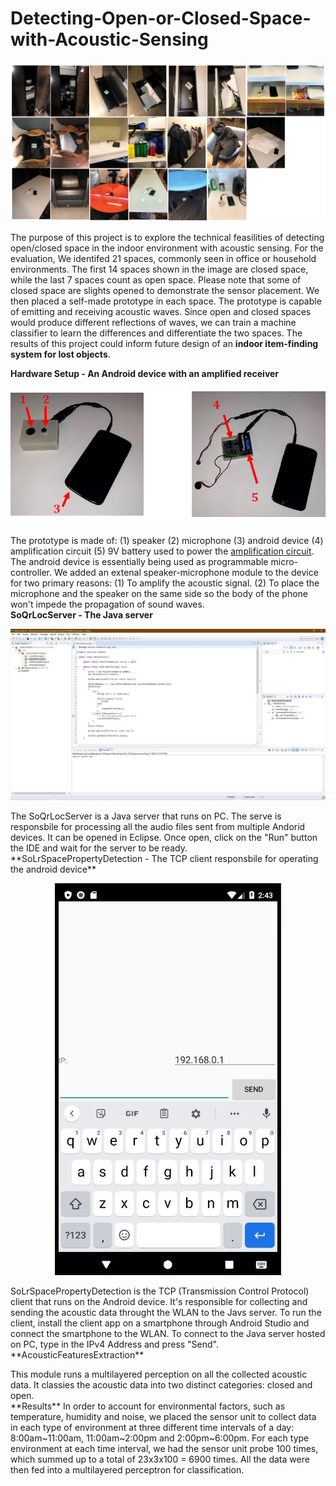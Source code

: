 # Detecting-Open-or-Closed-Space-with-Acoustic-Sensing

<p align="center">
  <img src="Images/spaces.png">
</p>

The purpose of this project is to explore the technical feasilities of detecting open/closed space in the indoor environment with acoustic sensing. For the evaluation, We identifed 21 spaces, commonly seen in office or household environments. The first 14 spaces shown in the image are closed space, while the last 7 spaces count as open space. Please note that some of closed space are slights opened to demonstrate the sensor placement. We then placed a self-made prototype in each space. The prototype is capable of emitting and receiving acoustic waves. Since open and closed spaces would produce different reflections of waves, we can train a machine classifier to learn the differences and differentiate the two spaces. The results of this project could inform future design of an <b>indoor item-finding system for lost objects</b>. 

**Hardware Setup - An Android device with an amplified receiver**
<p align="center">
  <img src="Images/open_space.png">
</p>


The prototype is made of: (1) speaker (2) microphone (3) android device (4) amplification circuit (5) 9V battery used to power the <a href="http://afrotechmods.com/tutorials/2017/01/17/how-to-make-a-simple-1-watt-audio-amplifier-lm386-based/">amplification circuit</a>.
The android device is essentially being used as programmable micro-controller. We added an extenal speaker-microphone module to the device for two primary reasons: (1) To amplify the acoustic signal. (2) To place the microphone and the speaker on the same side so the body of the phone won't impede the propagation of sound waves. 
<br>
**SoQrLocServer - The Java server** 
<p align="center">
  <img src="Images/server.JPG">
</p>
The SoQrLocServer is a Java server that runs on PC. The serve is responsbile for processing all the audio files sent from multiple Andorid devices. It can be opened in Eclipse. Once open, click on the "Run" button the IDE and wait for the server to be ready. 

<br>
**SoLrSpacePropertyDetection - The TCP client responsbile for operating the android device**
<p align="center">
  <img src="Images/client2.JPG">
</p>
SoLrSpacePropertyDetection is the TCP (Transmission Control Protocol) client that runs on the Android device. It's responsible for collecting and sending the acoustic data throught the WLAN to the Javs server. To run the client, install the client app on a smartphone through Android Studio and connect the smartphone to the WLAN. To connect to the Java server hosted on PC, type in the IPv4 Address and press "Send". 
<br>
**AcousticFeaturesExtraction** 
<p align="center">
</p>
This module runs a multilayered perception on all the collected acoustic data. It classies the acoustic data into two distinct categories: closed and open. 
<br>
**Results**
In order to account for environmental factors, such as temperature, humidity and noise, we placed the sensor unit to collect data in each type of environment at three different time intervals of a day: 8:00am~11:00am, 11:00am~2:00pm and 2:00pm~6:00pm.  For each type environment at each time interval, we had the sensor unit probe 100 times, which summed up to a total of 23x3x100 = 6900 times. All the data were then fed into a multilayered perceptron for classification. 

